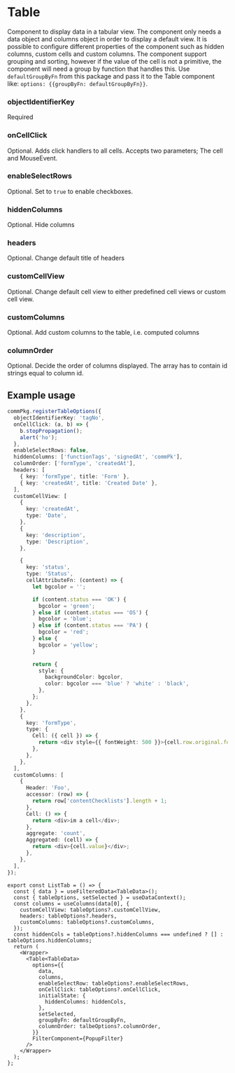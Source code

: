 # Table

Component to display data in a tabular view. The component only needs a data object and columns object in order to display a default view.
It is possible to configure different properties of the component such as hidden columns, custom cells and custom columns.
The component support grouping and sorting, however if the value of the cell is not a primitive, the component will need a group by function that handles this. Use `defaultGroupByFn` from this package and pass it to the Table component like: `options: {{groupByFn: defaultGroupByFn}}`.

### objectIdentifierKey

Required

### onCellClick

Optional. Adds click handlers to all cells. Accepts two parameters; The cell and MouseEvent.

### enableSelectRows

Optional. Set to `true` to enable checkboxes.

### hiddenColumns

Optional. Hide columns

### headers

Optional. Change default title of headers

### customCellView

Optional. Change default cell view to either predefined cell views or custom cell view.

### customColumns

Optional. Add custom columns to the table, i.e. computed columns

### columnOrder

Optional. Decide the order of columns displayed. The array has to contain id strings equal to column id.

## Example usage

```ts
commPkg.registerTableOptions({
  objectIdentifierKey: 'tagNo',
  onCellClick: (a, b) => {
    b.stopPropagation();
    alert('ho');
  },
  enableSelectRows: false,
  hiddenColumns: ['functionTags', 'signedAt', 'commPk'],
  columnOrder: ['formType', 'createdAt'],
  headers: [
    { key: 'formType', title: 'Form' },
    { key: 'createdAt', title: 'Created Date' },
  ],
  customCellView: [
    {
      key: 'createdAt',
      type: 'Date',
    },
    {
      key: 'description',
      type: 'Description',
    },

    {
      key: 'status',
      type: 'Status',
      cellAttributeFn: (content) => {
        let bgcolor = '';

        if (content.status === 'OK') {
          bgcolor = 'green';
        } else if (content.status === 'OS') {
          bgcolor = 'blue';
        } else if (content.status === 'PA') {
          bgcolor = 'red';
        } else {
          bgcolor = 'yellow';
        }

        return {
          style: {
            backgroundColor: bgcolor,
            color: bgcolor === 'blue' ? 'white' : 'black',
          },
        };
      },
    },
    {
      key: 'formType',
      type: {
        Cell: ({ cell }) => {
          return <div style={{ fontWeight: 500 }}>{cell.row.original.formType as string}</div>;
        },
      },
    },
  ],
  customColumns: [
    {
      Header: 'Foo',
      accessor: (row) => {
        return row['contentChecklists'].length + 1;
      },
      Cell: () => {
        return <div>im a cell</div>;
      },
      aggregate: 'count',
      Aggregated: (cell) => {
        return <div>{cell.value}</div>;
      },
    },
  ],
});
```

```tsx
export const ListTab = () => {
  const { data } = useFilteredData<TableData>();
  const { tableOptions, setSelected } = useDataContext();
  const columns = useColumns(data[0], {
    customCellView: tableOptions?.customCellView,
    headers: tableOptions?.headers,
    customColumns: tableOptions?.customColumns,
  });
  const hiddenCols = tableOptions?.hiddenColumns === undefined ? [] : tableOptions.hiddenColumns;
  return (
    <Wrapper>
      <Table<TableData>
        options={{
          data,
          columns,
          enableSelectRow: tableOptions?.enableSelectRows,
          onCellClick: tableOptions?.onCellClick,
          initialState: {
            hiddenColumns: hiddenCols,
          },
          setSelected,
          groupByFn: defaultGroupByFn,
          columnOrder: talbeOptions?.columnOrder,
        }}
        FilterComponent={PopupFilter}
      />
    </Wrapper>
  );
};
```
